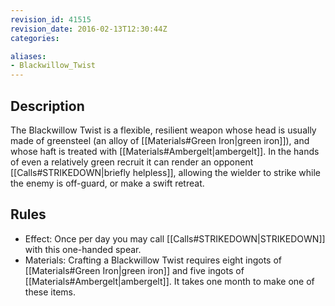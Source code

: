 ```yaml
---
revision_id: 41515
revision_date: 2016-02-13T12:30:44Z
categories:

aliases:
- Blackwillow_Twist
---
```


## Description
The Blackwillow Twist is a flexible, resilient weapon whose head is usually made of greensteel (an alloy of [[Materials#Green Iron|green iron]]), and whose haft is treated with [[Materials#Ambergelt|ambergelt]]. In the hands of even a relatively green recruit it can render an opponent [[Calls#STRIKEDOWN|briefly helpless]], allowing the wielder to strike while the enemy is off-guard, or make a swift retreat.

## Rules

* Effect: Once per day you may call [[Calls#STRIKEDOWN|STRIKEDOWN]] with this one-handed spear.
* Materials: Crafting a Blackwillow Twist requires eight ingots of [[Materials#Green Iron|green iron]] and five ingots of [[Materials#Ambergelt|ambergelt]]. It takes one month to make one of these items.
